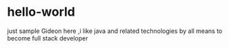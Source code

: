 # hello-world
just sample
Gideon here ,i like java and related technologies
by all means to become full stack developer
